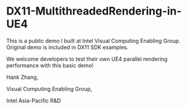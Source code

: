 # DX11-MultithreadedRendering-in-UE4

This is a public demo I built at Intel Visual Computing Enabling Group. Original demo is included in DX11 SDK examples.

We welcome developers to test their own UE4 parallel rendering performance with this basic demo!

Hank Zhang, 

Visual Computing Enabling Group, 

Intel Asia-Pacific R&D